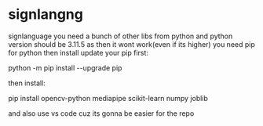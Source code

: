 # signlangng
signlanguage
you need a bunch of other libs from python and python version should be 3.11.5 as then it wont work(even if its higher)
you need pip for python 
then install 
update your pip first:


python -m pip install --upgrade pip


then install:


pip install opencv-python mediapipe scikit-learn numpy joblib

and also use vs code cuz its gonna be easier for the repo
